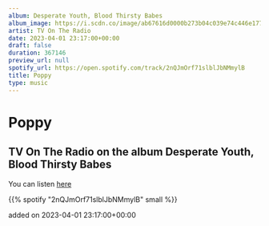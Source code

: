 ```yaml
---
album: Desperate Youth, Blood Thirsty Babes
album_image: https://i.scdn.co/image/ab67616d0000b273b04c039e74c446e17740e23e
artist: TV On The Radio
date: 2023-04-01 23:17:00+00:00
draft: false
duration: 367146
preview_url: null
spotify_url: https://open.spotify.com/track/2nQJmOrf71slblJbNMmylB
title: Poppy
type: music
---
```



# Poppy

## TV On The Radio on the album Desperate Youth, Blood Thirsty Babes

You can listen [here](https://open.spotify.com/track/2nQJmOrf71slblJbNMmylB)

{{% spotify "2nQJmOrf71slblJbNMmylB" small %}}

added on 2023-04-01 23:17:00+00:00